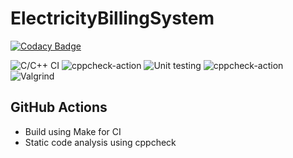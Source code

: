# ElectricityBillingSystem

[![Codacy Badge](https://api.codacy.com/project/badge/Grade/27a9349afd074f738784da2dbf62bdb3)](https://app.codacy.com/gh/stepin104345/ElectricityBillingSystem?utm_source=github.com&utm_medium=referral&utm_content=stepin104345/ElectricityBillingSystem&utm_campaign=Badge_Grade)



![C/C++ CI](https://github.com/stepin104345/ElectricityBillingSystem/workflows/C/C++%20CI/badge.svg) 
![cppcheck-action](https://github.com/stepin104345/ElectricityBillingSystem/workflows/cppcheck-action/badge.svg)
![Unit testing](https://github.com/stepin104345/ElectricityBillingSystem/workflows/Unit%20testing/badge.svg)
![cppcheck-action](https://github.com/stepin104345/ElectricityBillingSystem/workflows/cppcheck-action/badge.svg)
![Valgrind](https://github.com/stepin104345/ElectricityBillingSystem/workflows/Valgrind/badge.svg)

## GitHub Actions
* Build using Make for CI
* Static code analysis using cppcheck



